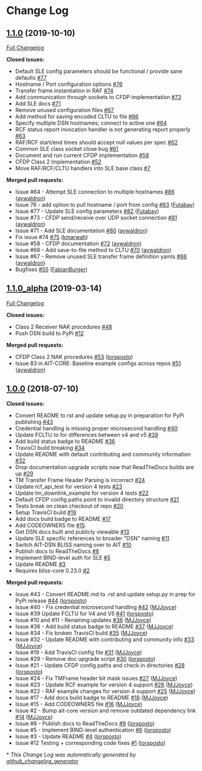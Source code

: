 # Change Log

## [1.1.0](https://github.com/NASA-AMMOS/AIT-DSN/tree/1.1.0) (2019-10-10)
[Full Changelog](https://github.com/NASA-AMMOS/AIT-DSN/compare/1.1.0_alpha...1.1.0)

**Closed issues:**

- Default SLE config parameters should be functional / provide sane defaults [\#77](https://github.com/NASA-AMMOS/AIT-DSN/issues/77)
- Hostname / Port configuration options [\#76](https://github.com/NASA-AMMOS/AIT-DSN/issues/76)
- Transfer frame instantiation in RAF [\#74](https://github.com/NASA-AMMOS/AIT-DSN/issues/74)
- Add communication through sockets to CFDP implementation [\#73](https://github.com/NASA-AMMOS/AIT-DSN/issues/73)
- Add SLE docs [\#71](https://github.com/NASA-AMMOS/AIT-DSN/issues/71)
- Remove unused configuration files [\#67](https://github.com/NASA-AMMOS/AIT-DSN/issues/67)
- Add method for saving encoded CLTU to file [\#66](https://github.com/NASA-AMMOS/AIT-DSN/issues/66)
- Specify multiple DSN hostnames; connect to active one [\#64](https://github.com/NASA-AMMOS/AIT-DSN/issues/64)
- RCF status report invocation handler is not generating report properly [\#63](https://github.com/NASA-AMMOS/AIT-DSN/issues/63)
- RAF/RCF start/end times should accept null values per spec [\#62](https://github.com/NASA-AMMOS/AIT-DSN/issues/62)
- Common SLE class socket close bug [\#61](https://github.com/NASA-AMMOS/AIT-DSN/issues/61)
- Document and run current CFDP implementation  [\#58](https://github.com/NASA-AMMOS/AIT-DSN/issues/58)
- CFDP Class 2 Implementation [\#52](https://github.com/NASA-AMMOS/AIT-DSN/issues/52)
- Move RAF/RCF/CLTU handlers into SLE base class [\#7](https://github.com/NASA-AMMOS/AIT-DSN/issues/7)

**Merged pull requests:**

- Issue \#64 - Attempt SLE connection to multiple hostnames [\#86](https://github.com/NASA-AMMOS/AIT-DSN/pull/86) ([aywaldron](https://github.com/aywaldron))
- Issue 76 - add option to pull hostname / port from config [\#83](https://github.com/NASA-AMMOS/AIT-DSN/pull/83) ([Futabay](https://github.com/Futabay))
- Issue \#77 - Update SLE config parameters [\#82](https://github.com/NASA-AMMOS/AIT-DSN/pull/82) ([Futabay](https://github.com/Futabay))
- Issue \#73 - CFDP send/receive over UDP socket connection [\#81](https://github.com/NASA-AMMOS/AIT-DSN/pull/81) ([aywaldron](https://github.com/aywaldron))
- Issue \#71 - Add SLE documentation [\#80](https://github.com/NASA-AMMOS/AIT-DSN/pull/80) ([aywaldron](https://github.com/aywaldron))
- Fix issue \#74 [\#75](https://github.com/NASA-AMMOS/AIT-DSN/pull/75) ([kmarwah](https://github.com/kmarwah))
- Issue \#58 - CFDP documentation [\#72](https://github.com/NASA-AMMOS/AIT-DSN/pull/72) ([aywaldron](https://github.com/aywaldron))
- Issue \#66 - Add save-to-file method to CLTU [\#70](https://github.com/NASA-AMMOS/AIT-DSN/pull/70) ([aywaldron](https://github.com/aywaldron))
- Issue \#67 - Remove unused SLE transfer frame definition yamls [\#68](https://github.com/NASA-AMMOS/AIT-DSN/pull/68) ([aywaldron](https://github.com/aywaldron))
- Bugfixes [\#55](https://github.com/NASA-AMMOS/AIT-DSN/pull/55) ([FabianBurger](https://github.com/FabianBurger))

## [1.1.0_alpha](https://github.com/NASA-AMMOS/AIT-DSN/tree/1.1.0_alpha) (2019-03-14)
[Full Changelog](https://github.com/NASA-AMMOS/AIT-DSN/compare/1.0.0...1.1.0_alpha)

**Closed issues:**

- Class 2 Receiver NAK procedures [\#48](https://github.com/NASA-AMMOS/AIT-DSN/issues/48)
- Push DSN build to PyPi [\#12](https://github.com/NASA-AMMOS/AIT-DSN/issues/12)

**Merged pull requests:**

- CFDP Class 2 NAK procedures [\#53](https://github.com/NASA-AMMOS/AIT-DSN/pull/53) ([lorsposto](https://github.com/lorsposto))
- Issue 83 in AIT-CORE: Baseline example configs across repos [\#51](https://github.com/NASA-AMMOS/AIT-DSN/pull/51) ([aywaldron](https://github.com/aywaldron))

## [1.0.0](https://github.com/NASA-AMMOS/AIT-DSN/tree/1.0.0) (2018-07-10)
**Closed issues:**

- Convert README to rst and update setup.py in preparation for PyPi publishing [\#43](https://github.com/NASA-AMMOS/AIT-DSN/issues/43)
- Credential handling is missing proper microsecond handling [\#40](https://github.com/NASA-AMMOS/AIT-DSN/issues/40)
- Update FCLTU to for differences between v4 and v5 [\#39](https://github.com/NASA-AMMOS/AIT-DSN/issues/39)
- Add build status badge to README [\#36](https://github.com/NASA-AMMOS/AIT-DSN/issues/36)
- TravisCI build breaking [\#34](https://github.com/NASA-AMMOS/AIT-DSN/issues/34)
- Update README with default contributing and community information [\#32](https://github.com/NASA-AMMOS/AIT-DSN/issues/32)
- Drop documentation upgrade scripts now that ReadTheDocs builds are up [\#29](https://github.com/NASA-AMMOS/AIT-DSN/issues/29)
- TM Transfer Frame Header Parsing is incorrect [\#24](https://github.com/NASA-AMMOS/AIT-DSN/issues/24)
- Update rcf\_api\_test for version 4 tests [\#23](https://github.com/NASA-AMMOS/AIT-DSN/issues/23)
- Update tm\_downlink\_example for version 4 tests [\#22](https://github.com/NASA-AMMOS/AIT-DSN/issues/22)
- Default CFDP config paths point to invalid directory structure [\#21](https://github.com/NASA-AMMOS/AIT-DSN/issues/21)
- Tests break on clean checkout of repo [\#20](https://github.com/NASA-AMMOS/AIT-DSN/issues/20)
- Setup TravisCI build [\#19](https://github.com/NASA-AMMOS/AIT-DSN/issues/19)
- Add docs build badge to README [\#17](https://github.com/NASA-AMMOS/AIT-DSN/issues/17)
- Add CODEOWNERS file [\#15](https://github.com/NASA-AMMOS/AIT-DSN/issues/15)
- Get DSN docs built and publicly viewable [\#13](https://github.com/NASA-AMMOS/AIT-DSN/issues/13)
- Update SLE specific references to broader "DSN" naming [\#11](https://github.com/NASA-AMMOS/AIT-DSN/issues/11)
- Switch AIT-DSN BLISS naming over to AIT [\#10](https://github.com/NASA-AMMOS/AIT-DSN/issues/10)
- Publish docs to ReadTheDocs [\#8](https://github.com/NASA-AMMOS/AIT-DSN/issues/8)
- Implement BIND-level auth for SLE [\#5](https://github.com/NASA-AMMOS/AIT-DSN/issues/5)
- Update README [\#3](https://github.com/NASA-AMMOS/AIT-DSN/issues/3)
- Requires bliss-core 0.23.0 [\#2](https://github.com/NASA-AMMOS/AIT-DSN/issues/2)

**Merged pull requests:**

- Issue \#43 - Convert README.md to .rst and update setup.py in prep for PyPi release [\#44](https://github.com/NASA-AMMOS/AIT-DSN/pull/44) ([lorsposto](https://github.com/lorsposto))
- Issue \#40 - Fix credential microsecond handling [\#42](https://github.com/NASA-AMMOS/AIT-DSN/pull/42) ([MJJoyce](https://github.com/MJJoyce))
- Issue \#39 Update FCLTU for V4 and V5 [\#41](https://github.com/NASA-AMMOS/AIT-DSN/pull/41) ([lorsposto](https://github.com/lorsposto))
- Issue \#10 and \#11 - Renaming updates [\#38](https://github.com/NASA-AMMOS/AIT-DSN/pull/38) ([MJJoyce](https://github.com/MJJoyce))
- Issue \#36 - Add build status badge to README [\#37](https://github.com/NASA-AMMOS/AIT-DSN/pull/37) ([MJJoyce](https://github.com/MJJoyce))
- Issue \#34 - Fix broken TravisCI build [\#35](https://github.com/NASA-AMMOS/AIT-DSN/pull/35) ([MJJoyce](https://github.com/MJJoyce))
- Issue \#32 - Update README with contributing and community info [\#33](https://github.com/NASA-AMMOS/AIT-DSN/pull/33) ([MJJoyce](https://github.com/MJJoyce))
- Issue \#19 - Add TravisCI config file [\#31](https://github.com/NASA-AMMOS/AIT-DSN/pull/31) ([MJJoyce](https://github.com/MJJoyce))
- Issue \#29 - Remove doc upgrade script [\#30](https://github.com/NASA-AMMOS/AIT-DSN/pull/30) ([lorsposto](https://github.com/lorsposto))
- Issue \#21 - Update CFDP config paths and check in directories [\#28](https://github.com/NASA-AMMOS/AIT-DSN/pull/28) ([lorsposto](https://github.com/lorsposto))
- Issue \#24 - Fix TMFrame header bit mask issues [\#27](https://github.com/NASA-AMMOS/AIT-DSN/pull/27) ([MJJoyce](https://github.com/MJJoyce))
- Issue \#23 - Update RCF example for version 4 support [\#26](https://github.com/NASA-AMMOS/AIT-DSN/pull/26) ([MJJoyce](https://github.com/MJJoyce))
- Issue \#22 - RAF example changes for version 4 support [\#25](https://github.com/NASA-AMMOS/AIT-DSN/pull/25) ([MJJoyce](https://github.com/MJJoyce))
- Issue \#17 - Add docs build badge to README [\#18](https://github.com/NASA-AMMOS/AIT-DSN/pull/18) ([MJJoyce](https://github.com/MJJoyce))
- Issue \#15 - Add CODEOWNERS file [\#16](https://github.com/NASA-AMMOS/AIT-DSN/pull/16) ([MJJoyce](https://github.com/MJJoyce))
- Issue \#2 - Bump ait-core version and remove outdated dependency link [\#14](https://github.com/NASA-AMMOS/AIT-DSN/pull/14) ([MJJoyce](https://github.com/MJJoyce))
- Issue \#8 - Publish docs to ReadTheDocs [\#9](https://github.com/NASA-AMMOS/AIT-DSN/pull/9) ([lorsposto](https://github.com/lorsposto))
- Issue \#5 - Implement BIND-level authentication [\#6](https://github.com/NASA-AMMOS/AIT-DSN/pull/6) ([lorsposto](https://github.com/lorsposto))
- Issue \#3 - Update README [\#4](https://github.com/NASA-AMMOS/AIT-DSN/pull/4) ([lorsposto](https://github.com/lorsposto))
- Issue \#12 Testing + corresponding code fixes [\#1](https://github.com/NASA-AMMOS/AIT-DSN/pull/1) ([lorsposto](https://github.com/lorsposto))



\* *This Change Log was automatically generated by [github_changelog_generator](https://github.com/skywinder/Github-Changelog-Generator)*